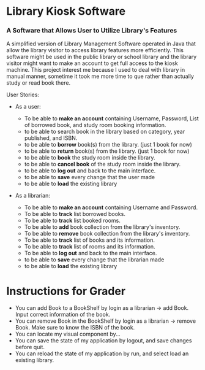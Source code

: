 # Library Kiosk Software

### A Software that Allows User to Utilize Library's Features

A simplified version of Library Management Software operated in Java that allow the library visitor to access 
library features more efficiently. This software might be used in the public library or school library and the library
visitor might want to make an account to get full access to the kiosk machine. This project interest me because
I used to deal with library in manual manner, sometime it took me more time to que rather than actually study or
read book there.

User Stories:
- As a user:
    - To be able to **make an account** containing Username, Password, List of borrowed book, and study room booking 
  information.
    - to be able to search book in the library based on category, year published, and ISBN.
    - to be able to **borrow** book(s) from the library. (just 1 book for now)
    - to be able to **return** book(s) from the library. (just 1 book for now)
    - to be able to **book** the study room inside the library.
    - to be able to **cancel book** of the study room inside the library.
    - to be able to **log out** and back to the main interface.
    - to be able to **save** every change that the user made
    - to be able to **load** the existing library
  
- As a librarian:
    - To be able to **make an account** containing Username and Password.
    - To be able to **track** list borrowed books.
    - To be able to **track** list booked rooms.
    - To be able to **add** book collection from the library's inventory.
    - To be able to **remove** book collection from the library's inventory.
    - To be able to **track** list of books and its information.
    - To be able to **track** list of rooms and its information.
    - To be able to **log out** and back to the main interface. 
    - to be able to **save** every change that the librarian made
    - to be able to **load** the existing library

# Instructions for Grader

- You can add Book to a BookShelf by login as a librarian -> add Book. Input correct information of the book.
- You can remove Book in the BookShelf by login as a librarian -> remove Book. Make sure to know the ISBN of the book.
- You can locate my visual component by...
- You can save the state of my application by logout, and save changes before quit.
- You can reload the state of my application by run, and select load an existing library.